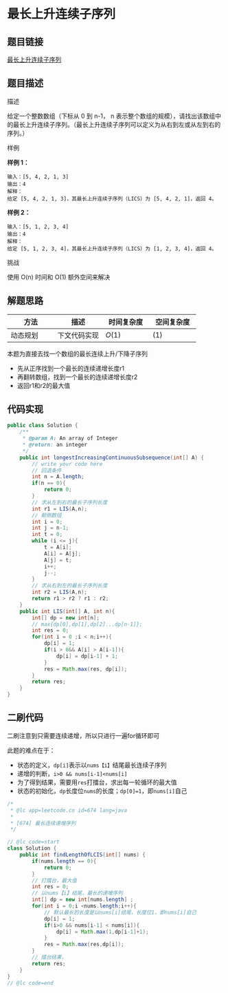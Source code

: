 
#  最长上升连续子序列

## 题目链接

[最长上升连续子序列](https://www.lintcode.com/problem/397/?_from=collection&fromId=161)

## 题目描述

描述

给定一个整数数组（下标从 0 到 n-1， n 表示整个数组的规模），请找出该数组中的最长上升连续子序列。（最长上升连续子序列可以定义为从右到左或从左到右的序列。）

样例

**样例 1：**

```
输入：[5, 4, 2, 1, 3]
输出：4
解释：
给定 [5, 4, 2, 1, 3]，其最长上升连续子序列（LICS）为 [5, 4, 2, 1]，返回 4。
```

**样例 2：**

```
输入：[5, 1, 2, 3, 4]
输出：4
解释：
给定 [5, 1, 2, 3, 4]，其最长上升连续子序列（LICS）为 [1, 2, 3, 4]，返回 4。
```

挑战

使用 O(n) 时间和 O(1) 额外空间来解决

## 解题思路

| <div style="width:70pt">方法</div>  |描述 |<div style="width:70pt">时间复杂度</div> |<div style="width:70pt">空间复杂度</div>|
|---|---|---|---|
| 动态规划 | 下文代码实现  | $O(1)$|$(1)$|
本题为直接去找一个数组的最长连续上升/下降子序列
- 先从正序找到一个最长的连续递增长度r1
- 再翻转数组，找到一个最长的连续递增长度r2
- 返回r1和r2的最大值


## 代码实现

```java
public class Solution {
    /**
     * @param A: An array of Integer
     * @return: an integer
     */
    public int longestIncreasingContinuousSubsequence(int[] A) {
        // write your code here
        // 回退条件
        int n = A.length;
        if(n == 0){
            return 0;
        }
        // 求从左到右的最长子序列长度
        int r1 = LIS(A,n);
        // 颠倒数组
        int i = 0;
        int j = n-1;
        int t = 0;
        while (i <= j){
            t = A[i];
            A[i] = A[j];
            A[j] = t;
            i++;
            j--;
        }
        // 求从右到左的最长子序列长度
        int r2 = LIS(A,n);
        return r1 > r2 ? r1 : r2;
    }
    public int LIS(int[] A, int n){
        int[] dp = new int[n];
        // max{dp[0],dp[1],dp[2]...dp[n-1]};
        int res = 0;
        for(int i = 0 ;i < n;i++){
            dp[i] = 1;
            if(i > 0&& A[i] > A[i-1]){
                dp[i] = dp[i-1] + 1;
            }
            res = Math.max(res, dp[i]);
        }
        return res;
    }
}
```

## 二刷代码

二刷注意到只需要连续递增，所以只进行一遍for循环即可

此题的难点在于：

- 状态的定义，`dp[i]`表示以`nums【i】`结尾最长连续子序列
- 递增的判断，`i>0 && nums[i-1]<nums[i]`
- 为了得到结果，需要用`res`打擂台，求出每一轮循环的最大值
- 状态的初始化，`dp`长度位`nums`的长度；`dp[0]=1`，即`nums[i]`自己

```java
/*
 * @lc app=leetcode.cn id=674 lang=java
 *
 * [674] 最长连续递增序列
 */

// @lc code=start
class Solution {
    public int findLengthOfLCIS(int[] nums) {
        if(nums.length == 0){
            return 0;
        }
        // 打擂台，最大值
        int res = 0;
        // 以nums【i】结尾，最长的递增序列
        int[] dp = new int[nums.length] ;
        for(int i = 0;i <nums.length;i++){
            // 默认最长的长度是以nums[i]结尾，长度位1，即nums[i]自己
            dp[i] = 1;
            if(i>0 && nums[i-1] < nums[i]){
                dp[i] = Math.max(1,dp[i-1]+1);
            }
            res = Math.max(res,dp[i]);
        }
        // 擂台结果，
        return res;
    }
}
// @lc code=end
```

